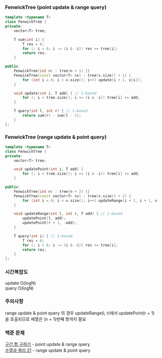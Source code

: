 ### FenwickTree (point update & range query)
```cpp
template <typename T>
class FenwickTree {
private:
    vector<T> tree;

    T sum(int i) {
        T res = 0;
        for (; i > 0; i -= (i & -i)) res += tree[i];
        return res;
    }

public:
    FenwickTree(int n) : tree(n + 1) {}
    FenwickTree(const vector<T> &v) : tree(v.size() + 1) {
        for (int i = 0; i < v.size(); i++) update(i + 1, v[i]);
    }

    void update(int i, T add) { // 1-based
        for (; i < tree.size(); i += (i & -i)) tree[i] += add;
    }

    T query(int l, int r) { // 1-based
        return sum(r) - sum(l - 1);
    }
};
```


### FenwickTree (range update & point query)
```cpp
template <typename T>
class FenwickTree {
private:
    vector<T> tree;

    void updatePoint(int i, T add) {
        for (; i < tree.size(); i += (i & -i)) tree[i] += add;
    }

public:
    FenwickTree(int n) : tree(n + 2) {}
    FenwickTree(const vector<T> &v) : tree(v.size() + 2) {
        for (int i = 0; i < v.size(); i++) updateRange(i + 1, i + 1, v[i]);
    }

    void updateRange(int l, int r, T add) { // 1-based
        updatePoint(l, add);
        updatePoint(r + 1, -add);
    }

    T query(int i) { // 1-based
        T res = 0;
        for (; i > 0; i -= (i & -i)) res += tree[i];
        return res;
    }
};
```
### 시간복잡도
update O(logN)   
query O(logN)

### 주의사항
range update & point query 의 경우 updateRange(l, r)에서 updatePoint(r + 1)을 호출되므로 배열은 (n + 1)번째 항까지 필요

### 백준 문제
[구간 합 구하기](https://www.acmicpc.net/problem/2042) - point update & range query   
[수열과 쿼리 21](https://www.acmicpc.net/problem/16975) - range update & point query
